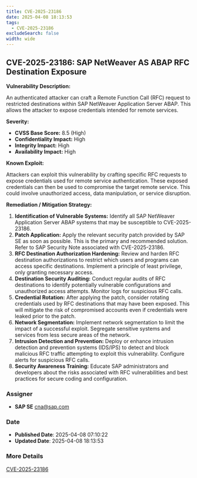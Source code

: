 ```yaml
---
title: CVE-2025-23186
date: 2025-04-08 18:13:53
tags:
  - CVE-2025-23186
excludeSearch: false
width: wide
---
```


## CVE-2025-23186: SAP NetWeaver AS ABAP RFC Destination Exposure

**Vulnerability Description:**

An authenticated attacker can craft a Remote Function Call (RFC) request to restricted destinations within SAP NetWeaver Application Server ABAP. This allows the attacker to expose credentials intended for remote services.

**Severity:**

*   **CVSS Base Score:** 8.5 (High)
*   **Confidentiality Impact:** High
*   **Integrity Impact:** High
*   **Availability Impact:** High

**Known Exploit:**

Attackers can exploit this vulnerability by crafting specific RFC requests to expose credentials used for remote service authentication. These exposed credentials can then be used to compromise the target remote service. This could involve unauthorized access, data manipulation, or service disruption.

**Remediation / Mitigation Strategy:**

1.  **Identification of Vulnerable Systems:** Identify all SAP NetWeaver Application Server ABAP systems that may be susceptible to CVE-2025-23186.
2.  **Patch Application:** Apply the relevant security patch provided by SAP SE as soon as possible. This is the primary and recommended solution. Refer to SAP Security Note associated with CVE-2025-23186.
3.  **RFC Destination Authorization Hardening:** Review and harden RFC destination authorizations to restrict which users and programs can access specific destinations. Implement a principle of least privilege, only granting necessary access.
4.  **Destination Security Auditing:** Conduct regular audits of RFC destinations to identify potentially vulnerable configurations and unauthorized access attempts. Monitor logs for suspicious RFC calls.
5.  **Credential Rotation:** After applying the patch, consider rotating credentials used by RFC destinations that may have been exposed. This will mitigate the risk of compromised accounts even if credentials were leaked prior to the patch.
6.  **Network Segmentation:** Implement network segmentation to limit the impact of a successful exploit. Segregate sensitive systems and services from less secure areas of the network.
7.  **Intrusion Detection and Prevention:** Deploy or enhance intrusion detection and prevention systems (IDS/IPS) to detect and block malicious RFC traffic attempting to exploit this vulnerability. Configure alerts for suspicious RFC calls.
8.  **Security Awareness Training:** Educate SAP administrators and developers about the risks associated with RFC vulnerabilities and best practices for secure coding and configuration.

### Assigner
- **SAP SE** <cna@sap.com>

### Date
- **Published Date**: 2025-04-08 07:10:22
- **Updated Date**: 2025-04-08 18:13:53

### More Details
[CVE-2025-23186](https://www.cvedetails.com/cve/CVE-2025-23186)